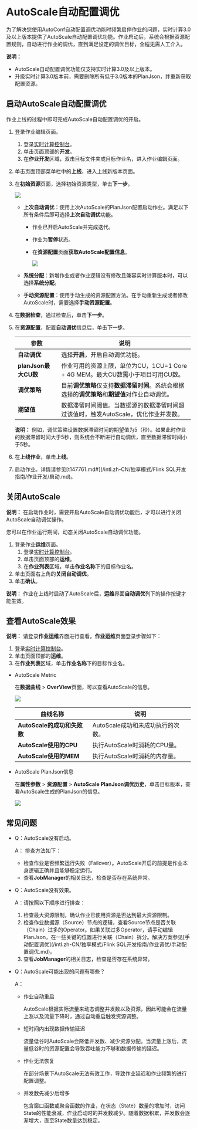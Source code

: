 # AutoScale自动配置调优

为了解决您使用AutoConf自动配置调优功能时频繁启停作业的问题，实时计算3.0及以上版本提供了AutoScale自动配置调优功能。作业启动后，系统会根据资源配置规则，自动进行作业的调优，直到满足设定的调优目标，全程无需人工介入。

**说明：**

-   AutoScale自动配置调优功能仅支持实时计算3.0及以上版本。
-   升级实时计算3.0版本前，需要删除所有低于3.0版本的PlanJson，并重新获取配置资源。

## 启动AutoScale自动配置调优

作业上线的过程中即可完成AutoScale自动配置调优的开启。

1.  登录作业编辑页面。
    1.  登录[实时计算控制台](https://stream-ap-southeast-3.console.aliyun.com)。
    2.  单击页面顶部的**开发**。
    3.  在**作业开发**区域，双击目标文件夹或目标作业名，进入作业编辑页面。
2.  单击页面顶部菜单栏中的**上线**，进入上线新版本页面。
3.  在**初始资源**页面，选择初始资源类型，单击**下一步**。

    ![](https://static-aliyun-doc.oss-accelerate.aliyuncs.com/assets/img/zh-CN/8421659951/p46751.png)

    -   **上次自动调优**：使用上次AutoScale的PlanJson配置启动作业。满足以下所有条件后即可选择**上次自动调优**功能。
        -   作业已开启AutoScale并完成迭代。
        -   作业为**暂停**状态。
        -   在**资源配置**页面**获取AutoScale配置信息**。

            ![](https://static-aliyun-doc.oss-accelerate.aliyuncs.com/assets/img/zh-CN/8421659951/p59274.jpg)

    -   **系统分配**：新增作业或者作业逻辑没有修改且兼容实时计算版本时，可以选择**系统分配**。
    -   **手动资源配置**：使用手动生成的资源配置方法。在手动重新生成或者修改AutoScale时，需要选择**手动资源配置**。
4.  在**数据检查**，通过检查后，单击**下一步**。
5.  在**资源配置**，配置**自动调优**信息后，单击**下一步**。

    |参数|说明|
    |--|--|
    |**自动调优**|选择**开启**，开启自动调优功能。|
    |**planJson最大CU数**|作业可用的资源上限，单位为CU，1CU=1 Core + 4G MEM。最大CU数需小于项目可用CU数。|
    |**调优策略**|目前**调优策略**仅支持**数据滞留时间**。系统会根据选择的**调优策略**和**期望值**对作业自动调优。|
    |**期望值**|数据滞留时间阈值。当数据源的数据滞留时间超过该值时，触发AutoScale，优化作业并发数。|

    **说明：** 例如，调优策略设置数据滞留时间的期望值为5（秒）。如果此时作业的数据滞留时间大于5秒，则系统会不断进行自动调优，直至数据滞留时间小于5秒。

6.  在**上线作业**，单击**上线**。
7.  启动作业。详情请参见[t147761.md\#](/intl.zh-CN/独享模式/Flink SQL开发指南/作业开发/启动.md)。

## 关闭AutoScale

**说明：** 在启动作业时，需要开启AutoScale自动调优功能后，才可以进行关闭AutoScale自动调优操作。

您可以在作业运行期间，动态关闭AutoScale自动调优功能。

1.  登录作业**运维**页面。
    1.  登录[实时计算控制台](https://stream-ap-southeast-3.console.aliyun.com)。
    2.  单击页面顶部的**运维**。
    3.  在**作业列表**区域，单击**作业名称**下的目标作业名。
2.  单击页面右上角的**关闭自动调优**。
3.  单击**确认**。

**说明：** 作业在上线时启动了AutoScale后，**运维**界面**自动调优**列下的操作按键才能生效。

## 查看AutoScale效果

**说明：** 请登录**作业运维**界面进行查看。**作业运维**页面登录步骤如下：

1.  登录[实时计算控制台](https://stream-ap-southeast-3.console.aliyun.com)。
2.  单击页面顶部的**运维**。
3.  在**作业列表**区域，单击**作业名称**下的目标作业名。

-   AutoScale Metric

    在**数据曲线** \> **OverView**页面，可以查看AutoScale的信息。

    ![](https://static-aliyun-doc.oss-accelerate.aliyuncs.com/assets/img/zh-CN/8421659951/p46778.png)

    |曲线名称|说明|
    |----|--|
    |**AutoScale的成功和失败数**|AutoScale成功和未成功执行的次数。|
    |**AutoScale使用的CPU**|执行AutoScale时消耗的CPU量。|
    |**AutoScale使用的MEM**|执行AutoScale时消耗的内存量。|

-   AutoScale PlanJson信息

    在**属性参数** \> **资源配置** \> **AutoScale PlanJson调优历史**，单击目标版本，查看AutoScale生成的PlanJson的信息。

    ![](https://static-aliyun-doc.oss-accelerate.aliyuncs.com/assets/img/zh-CN/8421659951/p46779.png)


## 常见问题

-   Q：AutoScale没有启动。

    A： 排查方法如下：

    -   检查作业是否频繁运行失败（Failover）。AutoScale开启的前提是作业本身逻辑正确并且能够稳定运行。
    -   查看**JobManager**的相关日志，检查是否存在系统异常。
-   Q：AutoScale没有效果。

    A：请按照以下顺序进行排查：

    1.  检查最大资源限制，确认作业已使用资源是否达到最大资源限制。
    2.  检查作业数据源（Source）节点的逻辑，查看Source节点是否关联（Chain）过多的Operator。如果关联过多Operator，请手动编辑PlanJson，在一些关键的位置进行关联（Chain）拆分。解决方案参见[手动配置调优](/intl.zh-CN/独享模式/Flink SQL开发指南/作业调优/手动配置调优.md)。
    3.  查看**JobManager**的相关日志，检查是否存在系统异常。
-   Q：AutoScale可能出现的问题有哪些？

    A：

    -   作业自动重启

        AutoScale根据实际流量来动态调整并发数以及资源，因此可能会在流量上涨以及流量下降时，通过自动重启触发资源调整。

    -   短时间内出现数据传输延迟

        流量低谷时AutoScale会降低并发数、减少资源分配。当流量上涨后，流量低谷时的资源配置会导致吞吐能力不够和数据传输的延迟。

    -   作业无法恢复

        在部分场景下AutoScale无法有效工作，导致作业延迟和作业频繁的进行配置调整。

    -   并发数先减少后增多

        包含窗口函数或聚合函数的作业，在状态（State）数量的增加时，访问State的性能衰减，作业启动时的并发数减少。随着数据积累，并发数会逐渐增大，直至State数量达到稳定。


